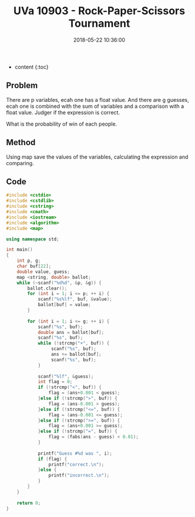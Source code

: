 ﻿---
layout: post
title: "UVa 10903 - Rock-Paper-Scissors Tournament"
date: 2018-05-22 10:36:00
categories: ACM
tags: ACM

---

* content
{:toc}

## Problem

There are p variables, ecah one has a float value. And there are g guesses, ecah one is combined with the sum of variables and a comparison with a float value. Judger if the expression is correct.

What is the probability of win of each people.




## Method

Using map save the values of the variables, calculating the expression and comparing.

## Code

```c++
#include <cstdio>
#include <cstdlib>
#include <cstring>
#include <cmath>
#include <iostream>
#include <algorithm>
#include <map>

using namespace std;

int main()
{
	int p, g;
	char buf[22];
	double value, guess;
	map <string, double> ballot;
	while (~scanf("%d%d", &p, &g)) {
		ballot.clear();
		for (int i = 1; i <= p; ++ i) {
			scanf("%s%lf", buf, &value);
			ballot[buf] = value;
		}
		
		for (int i = 1; i <= g; ++ i) {
			scanf("%s", buf);
			double ans = ballot[buf];
			scanf("%s", buf);
			while (!strcmp("+", buf)) {
				 scanf("%s", buf);
				 ans += ballot[buf];
				 scanf("%s", buf);
			}
			
			scanf("%lf", &guess);
			int flag = 0;
			if (!strcmp("<", buf)) {
				flag = (ans+0.001 < guess);
			}else if (!strcmp(">", buf)) {
				flag = (ans-0.001 > guess);
			}else if (!strcmp("<=", buf)) {
				flag = (ans-0.001 <= guess);
			}else if (!strcmp(">=", buf)) {
				flag = (ans+0.001 >= guess);
			}else if (!strcmp("=", buf)) {
				flag = (fabs(ans - guess) < 0.01);
			}
			
			printf("Guess #%d was ", i);
			if (flag) {
				printf("correct.\n");
			}else {
				printf("incorrect.\n");
			}
		}
	}
	
	return 0;
}
   
```
